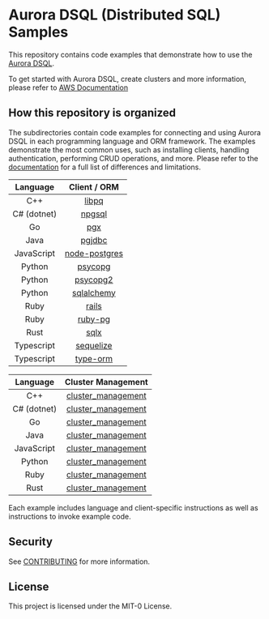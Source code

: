 # Aurora DSQL (Distributed SQL) Samples

This repository contains code examples that demonstrate how to use the [Aurora DSQL](https://aws.amazon.com/rds/aurora/dsql/).

To get started with Aurora DSQL, create clusters and more information, please refer to [AWS Documentation](https://docs.aws.amazon.com/aurora-dsql/latest/userguide/getting-started.html)

## How this repository is organized

The subdirectories contain code examples for connecting and using Aurora DSQL in each programming language and ORM framework. The examples demonstrate the most common uses, such as installing clients, handling authentication, performing CRUD operations, and more. Please refer to the [documentation](https://docs.aws.amazon.com/aurora-dsql/latest/userguide/known-issues.html) for a full list of differences and limitations.

|  Language   |          Client / ORM           |
| :---------: | :-----------------------------: |
|     C++     |       [libpq](cpp/libpq)        |
| C# (dotnet) |     [npgsql](dotnet/npgsql)     |
|     Go      |          [pgx](go/pgx/)         |
|    Java     |      [pgjdbc](java/pgjdbc)      |
| JavaScript  |[node-postgres](javascript/node-postgres/) |
|   Python    |   [psycopg](python/psycopg/)    |
|   Python    |  [psycopg2](python/psycopg2/)   |
|   Python    | [sqlalchemy](python/sqlalchemy) |
|    Ruby     |       [rails](ruby/rails)       |
|    Ruby     |     [ruby-pg](ruby/ruby-pg)     |
|    Rust     |        [sqlx](rust/sqlx)        |
| Typescript  |[sequelize](typescript/sequelize)|
| Typescript  | [type-orm](typescript/type-orm) |

|  Language   |                 Cluster Management                  |
| :---------: | :-------------------------------------------------: |
|     C++     |    [cluster_management](cpp/cluster_management)     |
| C# (dotnet) |   [cluster_management](dotnet/cluster_management)   |
|    Go       |     [cluster_management](go/cluster_management)     |
|    Java     |    [cluster_management](java/cluster_management)    |
| JavaScript  | [cluster_management](javascript/cluster_management) |
|   Python    |   [cluster_management](python/cluster_management)   |
|    Ruby     |    [cluster_management](ruby/cluster_management)    |
|    Rust     |    [cluster_management](rust/cluster_management)    |

Each example includes language and client-specific instructions as well as instructions to invoke example code.

## Security

See [CONTRIBUTING](CONTRIBUTING.md#security-issue-notifications) for more information.

## License

This project is licensed under the MIT-0 License.

